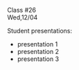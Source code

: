 <div class="lecture2">

<div class="column_date">
<p markdown="block">

Class #26 <br>
Wed,12/04

</p>
</div>
<div class="column_materials">
<p markdown="block">

Student presentations:
- presentation 1
- presentation 2
- presentation 3




</p>
</div>

<div class="column_assign">
<p markdown="block">



</p>
</div>

</div>
